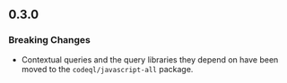 ## 0.3.0

### Breaking Changes

* Contextual queries and the query libraries they depend on have been moved to the `codeql/javascript-all` package.
